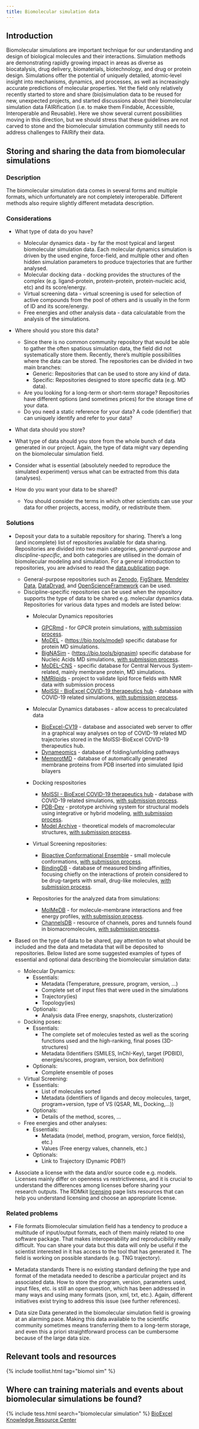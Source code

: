 ```yaml
---
title: Biomolecular simulation data
---
```

## Introduction
Biomolecular simulations are important technique for our understanding and design of biological molecules and their interactions. Simulation methods are demonstrating rapidly growing impact in areas as diverse as biocatalysis, drug delivery, biomaterials, biotechnology, and drug or protein design. Simulations offer the potential of uniquely detailed, atomic‐level insight into mechanisms, dynamics, and processes, as well as increasingly accurate predictions of molecular properties. Yet the field only relatively recently started to store and share (bio)simulation data to be reused for new, unexpected projects, and started discussions about their biomolecular simulation data FAIRification (i.e. to make them Findable, Accessible, Interoperable and Reusable). Here we show several current possibilities moving in this direction, but we should stress that these guidelines are not carved to stone and the biomolecular simulation community still needs to address challenges to FAIRify their data.

## Storing and sharing the data from biomolecular simulations
 
### Description

The biomolecular simulation data comes in several forms and multiple formats, which unfortunately are not completely interoperable. Different methods also require slightly different metadata description. 

### Considerations
* What type of data do you have?
  * Molecular dynamics data - by far the most typical and largest biomolecular simulation data. Each molecular dynamics simulation is driven by the used engine, force-field, and multiple other and often hidden simulation parameters to produce trajectories that are further analysed. 
  * Molecular docking data - docking provides the structures of the complex (e.g. ligand-protein, protein-protein, protein-nucleic acid, etc) and its score/energy. 
  * Virtual screening data - virtual screening is used for selection of active compounds from the pool of others and is usually in the form of ID and its score/energy. 
  * Free energies and other analysis data - data calculatable from the analysis of the simulations. 

* Where should you store this data?
  * Since there is no common community repository that would be able to gather the often spatious simulation data, the field did not systematically store them. Recently, there’s multiple possibilities where the data can be stored. The repositories can be divided in two main branches: 
    * Generic:  Repositories that can be used to store any kind of data.
    * Specific:  Repositories designed to store specific data (e.g. MD data).
  * Are you looking for a long-term or short-term storage? Repositories have different options (and sometimes prices) for the storage time of your data.
  * Do you need a static reference for your data? A code (identifier) that can uniquely identify and refer to your data?

*  What data should you store?
  * What type of data should you store from the whole bunch of data generated in our project. Again, the type of data might vary depending on the biomolecular simulation field.
  * Consider what is essential (absolutely needed to reproduce the simulated experiment) versus what can be extracted from this data (analyses). 

* How do you want your data to be shared?
  * You should consider the terms in which other scientists can use your data for other projects, access, modify, or redistribute them.  


### Solutions

* Deposit your data to a suitable repository for sharing. There’s a long (and incomplete) list of repositories available for data sharing. Repositories are divided into two main categories, *general-purpose* and *discipline-specific*, and both categories are utilised in the domain of biomolecular modeling and simulation. For a general introduction to repositories, you are advised to read the [data publication](data_publication) page.
  * General-purpose repositories such as [Zenodo](https://zenodo.org/), [FigShare](https://figshare.com/), [Mendeley Data](https://data.mendeley.com/), [DataDryad](https://datadryad.org/), and [OpenScienceFramework](https://osf.io/) can be used.
  * Discipline-specific repositories can be used when the repository supports the type of data to be shared e.g. molecular dynamics data. Repositories for various data types and models are listed below: 
    * Molecular Dynamics repositories
      * [GPCRmd](http://gpcrmd.org/) - for GPCR protein simulations, [with submission process](https://submission.gpcrmd.org/accounts/login/?next=/accounts/memberpage/).
      * [MoDEL](http://mmb.irbbarcelona.org/MoDEL/) - (https://bio.tools/model) specific database for protein MD simulations. 
      * [BigNASim](http://mmb.irbbarcelona.org/BigNASim/) - (https://bio.tools/bignasim) specific database for Nucleic Acids MD simulations, [with submission process](https://github.com/NMRLipids).
      * [MoDEL-CNS](http://mmb.irbbarcelona.org/MoDEL-CNS/#/) - specific database for Central Nervous System-related, mainly membrane protein, MD simulations.
      * [NMRlipids](http://nmrlipids.blogspot.com/) - project to validate lipid force fields with NMR data with submission process
      * [MolSSI - BioExcel COVID-19 therapeutics hub](https://covid.bioexcel.eu/) - database with COVID-19 related simulations, [with submission process](https://covid.bioexcel.eu/contributing/).

    * Molecular Dynamics databases - allow access to precalculated data
      * [BioExcel-CV19](https://bioexcel-cv19.bsc.es/#/) - database and associated web server to offer in a graphical way analyses on top of COVID-19 related MD trajectories stored in the MolSSI-BioExcel COVID-19 therapeutics hub.  
      * [Dynameomics](http://www.dynameomics.org/) - database of folding/unfolding pathways 
      * [MemprotMD](http://memprotmd.bioch.ox.ac.uk/) - database of automatically generated membrane proteins from PDB inserted into simulated lipid bilayers

    * Docking respositories
      * [MolSSI - BioExcel COVID-19 therapeutics hub](https://covid.bioexcel.eu/) - database with COVID-19 related simulations, [with submission process](https://covid.bioexcel.eu/contributing/).
      * [PDB-Dev](https://pdb-dev.wwpdb.org/) - prototype archiving system for structural models using integrative or hybrid modeling, [with submission process](https://deposit.pdb-dev.wwpdb.org/accounts/login/?next=/account/).
      * [Model Archive](https://www.modelarchive.org/) - theoretical models of macromolecular structures, [with submission process](https://www.modelarchive.org/projects/new/basic).

    * Virtual Screening repositories:
      * [Bioactive Conformational Ensemble](http://mmb.irbbarcelona.org/BCE) - small molecule conformations, [with submission process](http://mmb.irbbarcelona.org/BCE/db/upload).
      * [BindingDB](https://www.bindingdb.org/) - database of measured binding affinities, focusing chiefly on the interactions of protein considered to be drug-targets with small, drug-like molecules, [with submission process](https://www.bindingdb.org/bind/contributedata.jsp). 

    * Repositories for the analyzed data from simulations: 
       * [MolMeDB](https://molmedb.upol.cz/) - for molecule-membrane interactions and free energy profiles, [with submission process](mailto:molmedb@upol.cz).  
       * [ChannelsDB](https://webchemdev.ncbr.muni.cz/ChannelsDB/index.html) - resource of channels, pores and tunnels found in biomacromolecules, [with submission process](https://webchemdev.ncbr.muni.cz/ChannelsDB/contribute.html).

* Based on the type of data to be shared, pay attention to what should be included and the data and metadata that will be deposited to repositories. Below listed are some suggested examples of types of essential and optional data describing the biomolecular simulation data: 
    * Molecular Dynamics:
      * Essentials:
        * Metadata (Temperature, pressure, program, version, …)
        * Complete set of input files that were used in the simulations
        * Trajectory(ies)
        * Topology(ies)
      * Optionals:
        * Analysis data (Free energy, snapshots, clusterization)
    * Docking poses:
      * Essentials:
        * The complete set of molecules tested as well as the scoring functions used and the high-ranking, final poses (3D-structures)
        * Metadata (Identifiers (SMILES, InChI-Key), target (PDBID), energies/scores, program, version, box definition)
      * Optionals:
        * Complete ensemble of poses
    * Virtual Screening:
      * Essentials:
        * List of molecules sorted
        * Metadata (identifiers of ligands and decoy molecules, target, program+version, type of VS (QSAR, ML, Docking,...))
      * Optionals:
        * Details of the method, scores, ... 
    * Free energies and other analyses:
      * Essentials: 
        * Metadata (model, method, program, version, force field(s), etc.)
        * Values (Free energy values, channels, etc.)
      * Optionals:
        * Link to Trajectory (Dynamic PDB?)
* Associate a license with the data and/or source code e.g. models. Licenses mainly differ on openness vs restrictiveness, and it is crucial to understand the differences among licenses before sharing your research outputs. The RDMkit [licensing](licensing) page lists resources that can help you understand licensing and choose an appropriate license.  

### Related problems
* File formats
Biomolecular simulation field has a tendency to produce a multitude of input/output formats, each of them mainly related to one software package. That makes interoperability and reproducibility really difficult. You can share your data but this data will only be useful if the scientist interested in it has access to the tool that has generated it. The field is working on possible standards (e.g. TNG trajectory).

* Metadata standards
There is no existing standard defining the type and format of the metadata needed to describe a particular project and its associated data. How to store the program, version, parameters used, input files, etc. is still an open question, which has been addressed in many ways and using many formats (json, xml, txt, etc.). Again, different initiatives exist trying to address this issue (see further references). 

* Data size
Data generated in the biomolecular simulation field is growing at an alarming pace. Making this data available to the scientific community sometimes means transferring them to a long-term storage, and even this a priori straightforward process can be cumbersome because of the large data size. 

## Relevant tools and resources

{% include toollist.html tag="biomol sim" %}


## Where can training materials and events about biomolecular simulations be found?

{% include tess.html search="biomolecular simulation" %}
[BioExcel Knowledge Resource Center](https://krc.bioexcel.eu/training)
